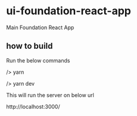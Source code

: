 # ui-foundation-react-app
Main Foundation React App


## how to build
Run the below commands

/> yarn

/> yarn dev

This will run the server on below url

http://localhost:3000/



